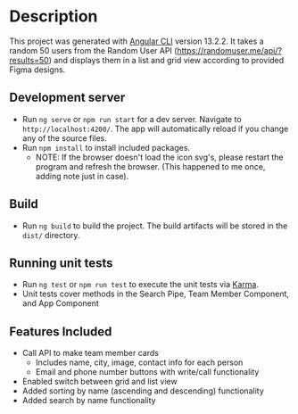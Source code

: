 # Description

This project was generated with [Angular CLI](https://github.com/angular/angular-cli) version 13.2.2. It takes a random 50 users from the Random User API (https://randomuser.me/api/?results=50) and displays them in a list and grid view according to provided Figma designs. 

## Development server

- Run `ng serve` or `npm run start` for a dev server. Navigate to `http://localhost:4200/`. The app will automatically reload if you change any of the source files.
- Run `npm install` to install included packages. 
  -  NOTE: If the browser doesn't load the icon svg's, please restart the program and refresh the browser. (This happened to me once, adding note just in case).

## Build

- Run `ng build` to build the project. The build artifacts will be stored in the `dist/` directory.

## Running unit tests

- Run `ng test` or `npm run test` to execute the unit tests via [Karma](https://karma-runner.github.io).
- Unit tests cover methods in the Search Pipe, Team Member Component, and App Component

## Features Included

- Call API to make team member cards
  - Includes name, city, image, contact info for each person
  - Email and phone number buttons with write/call functionality
- Enabled switch between grid and list view
- Added sorting by name (ascending and descending) functionality
- Added search by name functionality

